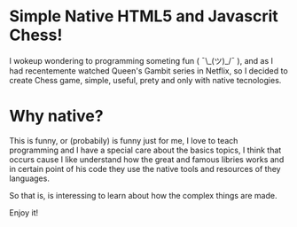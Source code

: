 # Simple Native HTML5 and Javascrit Chess!

I wokeup wondering to programming someting fun ( ¯\\\_(ツ)\_/¯ ), and as I had recentemente watched Queen's Gambit series in Netflix, so I decided to create Chess game, simple, useful, prety and only with native tecnologies.


# Why native?

This is funny, or (probabily) is funny just for me, I love to teach programming and I have a special care about the basics topics, I think that occurs cause I like understand how the great and famous libries works and in certain point of his code they use the native tools and resources of they languages.

So that is, is interessing to learn about how the complex things are made.

Enjoy it!
